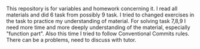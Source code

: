 This repository is for variables and homework concerning it. 
I read all materials and did 6 task from possibly 9 task. 
I tried to changed exercises in the task to practice my understanding of material.
For solving task 7,8,9 I need more time and more deeply understanding of the material, especially "function part". 
Also this time I tried to follow Conventional Commits rules. There can be a problems, need to discuss with tutor. 